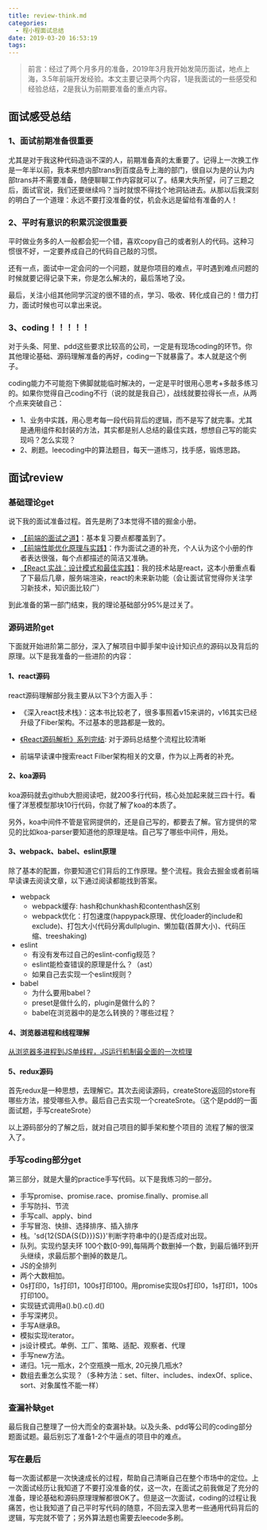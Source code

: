 ```yaml
---
title: review-think.md
categories:
  - 程小程面试总结
date: 2019-03-20 16:53:19
tags:
---
```


> 前言：经过了两个月多月的准备，2019年3月我开始发简历面试，地点上海，3.5年前端开发经验。本文主要记录两个内容，1是我面试的一些感受和经验总结，2是我认为前期要准备的重点内容。

## 面试感受总结

### 1、面试前期准备很重要

尤其是对于我这种代码造诣不深的人，前期准备真的太重要了。记得上一次换工作是一年半以前，我本来想内部trans到百度品专上海的部门，很自以为是的认为内部trans并不需要准备，随便聊聊工作内容就可以了。结果大失所望，问了三题之后，面试官说，我们还要继续吗？当时就恨不得找个地洞钻进去。从那以后我深刻的明白了一个道理：永远不要打没准备的仗，机会永远是留给有准备的人！

### 2、平时有意识的积累沉淀很重要

平时做业务多的人一般都会犯一个错，喜欢copy自己的或者别人的代码。这种习惯很不好，一定要养成自己的代码自己敲的习惯。

还有一点，面试中一定会问的一个问题，就是你项目的难点，平时遇到难点问题的时候就要记得记录下来，你是怎么解决的，最后落地了没。

最后，关注小组其他同学沉淀的很不错的点，学习、吸收、转化成自己的！借力打力，面试时候也可以拿出来说。

### 3、coding！！！！！

对于头条、阿里、pdd这些要求比较高的公司，一定是有现场coding的环节。你其他理论基础、源码理解准备的再好，coding一下就暴露了。本人就是这个例子。

coding能力不可能抱下佛脚就能临时解决的，一定是平时很用心思考+多敲多练习的。如果你觉得自己coding不行（说的就是我自己），战线就要拉得长一点，从两个点来突破自己：

* 1、业务中实践，用心思考每一段代码背后的逻辑，而不是写了就完事。尤其是通用组件和封装的方法，其实都是别人总结的最佳实践，想想自己写的能实现吗？怎么实现？
* 2、刷题。leecoding中的算法题目，每天一道练习，找手感，锻炼思路。

## 面试review

### 基础理论get

说下我的面试准备过程。首先是刷了3本觉得不错的掘金小册。

* [【前端的面试之道】](https://juejin.im/book/5bdc715fe51d454e755f75ef)：基本复习要点都覆盖到了。
* [【前端性能优化原理与实践】](https://juejin.im/book/5b936540f265da0a9624b04b)：作为面试之道的补充，个人认为这个小册的作者表达很强，每个点都描述的简洁又准确。
* [【React 实战：设计模式和最佳实践】](https://juejin.im/book/5ba42844f265da0a8a6aa5e9)：我的技术站是react，这本小册重点看了下最后几章，服务端渲染，react的未来新功能（会让面试官觉得你关注学习新技术，知识面比较广）

到此准备的第一部门结束，我的理论基础部分95%是过关了。

### 源码进阶get

下面就开始进阶第二部分，深入了解项目中脚手架中设计知识点的源码以及背后的原理。以下是我准备的一些进阶的内容：

#### 1、react源码

react源码理解部分我主要从以下3个方面入手：

* 《深入react技术栈》：这本书比较老了，很多事照着v15来讲的，v16其实已经升级了Fiber架构。不过基本的思路都是一致的。

* [《React源码解析》系列完结](https://juejin.im/post/5a84682ef265da4e83266cc4): 对于源码总结整个流程比较清晰

* 前端早读课中搜索react Filber架构相关的文章，作为以上两者的补充。


#### 2、koa源码

koa源码就去github大胆阅读吧，就200多行代码，核心处加起来就三四十行。看懂了洋葱模型那块10行代码，你就了解了koa的本质了。

另外，koa中间件不管是官网提供的，还是自己写的，都要去了解。官方提供的常见的比如koa-parser要知道他的原理是啥。自己写了哪些中间件，用处。

#### 3、webpack、babel、eslint原理

除了基本的配置，你要知道它们背后的工作原理。整个流程。我会去掘金或者前端早读课去阅读文章，以下通过阅读都能找到答案。

* webpack
    * webpack缓存: hash和chunkhash和contenthash区别 
    * webpack优化：打包速度(happypack原理、优化loader的include和exclude)、打包大小(代码分离dullplugin、懒加载(首屏大小)、代码压缩、treeshaking)
* eslint
    * 有没有发布过自己的eslint-config规范？
    * eslint能检查错误的原理是什么？（ast）
    * 如果自己去实现一个eslint规则？
* babel
    * 为什么要用babel？
    * preset是做什么的，plugin是做什么的？
    * babel在浏览器中的是怎么转换的？哪些过程？

#### 4、浏览器进程和线程理解

[从浏览器多进程到JS单线程，JS运行机制最全面的一次梳理](https://mp.weixin.qq.com/s/vIKDUrbuxVNQMi_g_fiwUA)

#### 5、redux源码

首先redux是一种思想，去理解它。其次去阅读源码，createStore返回的store有哪些方法，接受哪些入参。最后自己去实现一个createSrote。（这个是pdd的一面面试题，手写createSrote）

以上源码部分的了解之后，就对自己项目的脚手架和整个项目的
流程了解的很深入了。

### 手写coding部分get

第三部分，就是大量的practice手写代码。以下是我练习的一部分。

* 手写promise、promise.race、promise.finally、promise.all
* 手写防抖、节流
* 手写call、apply、bind
* 手写冒泡、快排、选择排序、插入排序
* 栈。'sd{12{SDA{S{D}}}S}}'判断字符串中的{}是否成对出现。
* 队列。实现约瑟夫环 100个数[0-99],每隔两个数删掉一个数，到最后循环到开头继续，求最后那个删掉的数是几。
* JS的全排列
* 两个大数相加。
* 0s打印0，1s打印1，100s打印100。用promise实现0s打印0，1s打印1，100s打印100。
* 实现链式调用a().b().c().d()
* 手写深拷贝。
* 手写A继承B。
* 模拟实现iterator。
* js设计模式。单例、工厂、策略、适配、观察者、代理
* 手写new方法。
* 递归。1元一瓶水，2个空瓶换一瓶水, 20元换几瓶水?
* 数组去重怎么实现？（多种方法：set、filter、includes、indexOf、splice、sort、对象属性不能一样）

### 查漏补缺get

最后我自己整理了一份大而全的查漏补缺。以及头条、pdd等公司的coding部分题面试题。最后别忘了准备1-2个牛逼点的项目中的难点。

### 写在最后

每一次面试都是一次快速成长的过程，帮助自己清晰自己在整个市场中的定位。上一次面试经历让我知道了不要打没准备的仗，这一次，在面试之前我做足了充分的准备，理论基础和源码原理理解都很OK了。但是这一次面试，coding的过程让我痛苦，也让我知道了自己平时写代码的随意，不回去深入思考一些通用代码背后的逻辑，写完就不管了；另外算法题也需要去leecode多刷。





 




